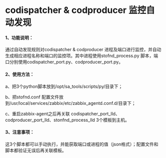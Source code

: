 # codispatcher & codproducer 监控自动发现

#### 1、功能说明：

通过自动发现规则对codispatcher & codproducer 进程及端口进行监控，并自动生成相应进程名称和端口的监控项。其中进程使用stofnd_process.py 脚本，端口分别使用codispatcher_port.py、codproducer_port.py。

#### 2、使用方法：

a、把3个python脚本放到/opt/sa_tools/scripts/py/目录下；

b、把stofnd.conf 配置文件放到/usr/local/services/zabbix/etc/zabbix_agentd.conf.d/目录下；

c、重启zabbix-agent之后再关联 codispatcher_port_lld、codproducer_port_lld、stonfnd_process_lld 3个模板到主机。

#### 3、注意事项：

这3个脚本都可以手动执行，并能获取端口或进程的值（json格式）；配置文件和脚本都验证无误后再关联模板。